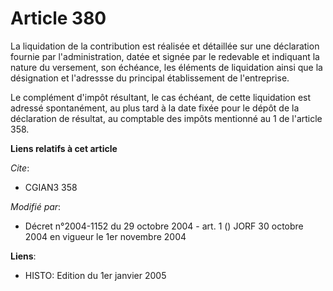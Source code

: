 # Article 380

La liquidation de la contribution est réalisée et détaillée sur une déclaration fournie par l'administration, datée et signée
par le redevable et indiquant la nature du versement, son échéance, les éléments de liquidation ainsi que la désignation et
l'adressse du principal établissement de l'entreprise.

Le complément d'impôt résultant, le cas échéant, de cette liquidation est adressé spontanément, au plus tard à la date fixée
pour le dépôt de la déclaration de résultat, au comptable des impôts mentionné au 1 de l'article 358.

**Liens relatifs à cet article**

_Cite_:

  - CGIAN3 358

_Modifié par_:

  - Décret n°2004-1152 du 29 octobre 2004 - art. 1 () JORF 30 octobre 2004 en vigueur le 1er novembre 2004

**Liens**:

  - HISTO: Edition du 1er janvier 2005
